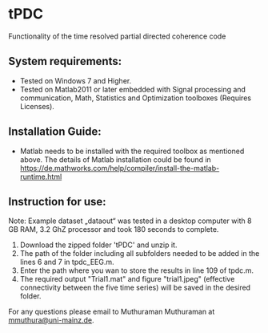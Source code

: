 # tPDC

Functionality of the time resolved partial directed coherence code

## System requirements: 

- Tested on Windows 7 and Higher.
- Tested on Matlab2011 or later embedded with Signal processing and communication, Math, Statistics and Optimization toolboxes (Requires Licenses).
 
## Installation Guide: 

- Matlab needs to be installed with the required toolbox as mentioned above. The details of Matlab installation could be found in https://de.mathworks.com/help/compiler/install-the-matlab-runtime.html

## Instruction for use:

Note: Example dataset „dataout“ was tested in a desktop computer with 8 GB RAM, 3.2 GhZ processor and took 180 seconds to complete. 

	
1.	Download the zipped folder 'tPDC' and unzip it.
2.	The path of the folder including all subfolders needed to be added in the lines 6 and 7 in tpdc_EEG.m.
3.	Enter the path where you wan to store the results in line 109 of tpdc.m.  
4.	The required output "Trial1.mat" and figure "trial1.jpeg" (effective connectivity between the five time series) will be saved in the desired folder. 


For any questions please email to Muthuraman Muthuraman at mmuthura@uni-mainz.de. 



